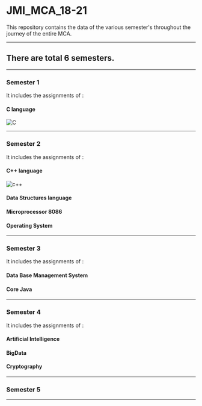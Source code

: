 # JMI_MCA_18-21
This repository contains the data of the various semester's throughout the journey of the entire MCA.

----------------------------------------------------------------------------------------------------
## There are total 6 semesters.
----------------------------------------------------------------------------------------------------
### Semester 1 

It includes the assignments of :
#### C language 

![C][logo]

[logo]: https://user-images.githubusercontent.com/36437758/79072406-7b46db00-7cfe-11ea-8ea4-add56a4d7d13.png

-----------------------------------------------------------------------------------------------------
### Semester 2 
It includes the assignments of :
#### C++ language 

![c++][logo]

[logo]: (https://user-images.githubusercontent.com/36437758/79072474-d5e03700-7cfe-11ea-92a4-64da186c83a8.png)



#### Data Structures language 
#### Microprocessor 8086
#### Operating System 
-----------------------------------------------------------------------------------------------------
### Semester 3
It includes the assignments of :
#### Data Base Management System
#### Core Java
-----------------------------------------------------------------------------------------------------
### Semester 4
It includes the assignments of :
#### Artificial Intelligence
#### BigData
#### Cryptography
----------------------------------------------------------------------------------------------------
### Semester 5
----------------------------------------------------------------------------------------------------------------------

